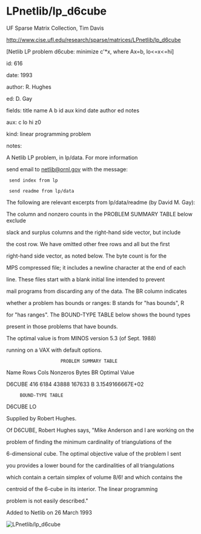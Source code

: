 # LPnetlib/lp_d6cube

 UF Sparse Matrix Collection, Tim Davis

 http://www.cise.ufl.edu/research/sparse/matrices/LPnetlib/lp_d6cube

 [Netlib LP problem d6cube: minimize c'*x, where Ax=b, lo<=x<=hi]

 id: 616

 date: 1993

 author: R. Hughes

 ed: D. Gay

 fields: title name A b id aux kind date author ed notes

 aux: c lo hi z0

 kind: linear programming problem

 notes:

 A Netlib LP problem, in lp/data.  For more information                    

 send email to netlib@ornl.gov with the message:                           

                                                                           

 	 send index from lp                                                      

 	 send readme from lp/data                                                

                                                                           

 The following are relevant excerpts from lp/data/readme (by David M. Gay):

                                                                           

 The column and nonzero counts in the PROBLEM SUMMARY TABLE below exclude  

 slack and surplus columns and the right-hand side vector, but include     

 the cost row.  We have omitted other free rows and all but the first      

 right-hand side vector, as noted below.  The byte count is for the        

 MPS compressed file; it includes a newline character at the end of each   

 line.  These files start with a blank initial line intended to prevent    

 mail programs from discarding any of the data.  The BR column indicates   

 whether a problem has bounds or ranges:  B stands for "has bounds", R     

 for "has ranges".  The BOUND-TYPE TABLE below shows the bound types       

 present in those problems that have bounds.                               

                                                                           

 The optimal value is from MINOS version 5.3 (of Sept. 1988)               

 running on a VAX with default options.                                    

                                                                           

                        PROBLEM SUMMARY TABLE                              

                                                                           

 Name       Rows   Cols   Nonzeros    Bytes  BR      Optimal Value         

 D6CUBE      416   6184    43888     167633  B     3.1549166667E+02        

                                                                           

         BOUND-TYPE TABLE                                                  

 D6CUBE        LO                                                          

                                                                           

 Supplied by Robert Hughes.                                                

                                                                           

 Of D6CUBE, Robert Hughes says, "Mike Anderson and I are working on the    

 problem of finding the minimum cardinality of triangulations of the       

 6-dimensional cube.  The optimal objective value of the problem I sent    

 you provides a lower bound for the cardinalities of all triangulations    

 which contain a certain simplex of volume 8/6! and which contains the     

 centroid of the 6-cube in its interior.  The linear programming           

 problem is not easily described."                                         

                                                                           

 Added to Netlib on 26 March 1993                                          

![LPnetlib/lp_d6cube](http://www2.research.att.com/~yifanhu/GALLERY/GRAPHS/GIF_SMALL/LPnetlib@lp_d6cube.gif)